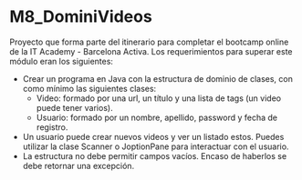 # M8_DominiVideos
Proyecto que forma parte del itinerario para completar el bootcamp online de la IT Academy - Barcelona Activa.
Los requerimientos para superar este módulo eran los siguientes:
- Crear un programa en Java con la estructura de dominio de clases, con como mínimo las siguientes clases:
  - Video: formado por una url, un título y una lista de tags (un video puede tener varios).
  - Usuario: formado por un nombre, apellido, password y fecha de registro.
- Un usuario puede crear nuevos videos y ver un listado estos. Puedes utilizar la clase Scanner o JoptionPane para interactuar con el usuario.
- La estructura no debe permitir campos vacíos. Encaso de haberlos se debe retornar una excepción. 

